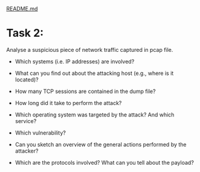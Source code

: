 [README.md](README.md#sub-section)
# Task 2:
   Analyse a suspicious piece of network traffic captured in pcap file.


+ Which systems (i.e. IP addresses) are involved?



+ What can you find out about the attacking host (e.g., where is it located)?
+ How many TCP sessions are contained in the dump file?
+ How long did it take to perform the attack?
+ Which operating system was targeted by the attack? And which service?
+ Which vulnerability?
+ Can you sketch an overview of the general actions performed by the attacker? 
+ Which are the protocols involved? What can you tell about the payload?
